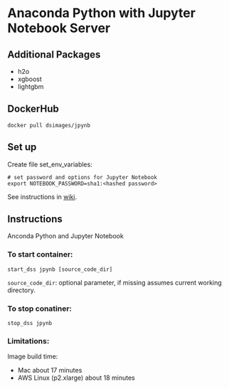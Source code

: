# Anaconda Python with Jupyter Notebook Server

## Additional Packages
* h2o
* xgboost
* lightgbm

## DockerHub
`docker pull dsimages/jpynb`

## Set up

Create file set_env_variables:
```
# set password and options for Jupyter Notebook
export NOTEBOOK_PASSWORD=sha1:<hashed password>
```

See instructions in [wiki](https://github.com/jimthompson5802/datascience_containers/wiki/Hashed-Password-for-Jupyter-Notebooks).

## Instructions

Anconda Python and Jupyter Notebook

### To start container:
```
start_dss jpynb [source_code_dir]
```
`source_code_dir`: optional parameter, if missing assumes current working directory.


### To stop conatiner:
```
stop_dss jpynb
```

### Limitations:
Image build time:
* Mac about 17 minutes
* AWS Linux (p2.xlarge) about 18 minutes
